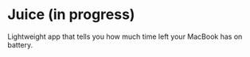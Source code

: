 # Juice (in progress)

Lightweight app that tells you how much time left your MacBook has on battery.

